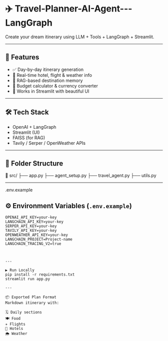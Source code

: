 # ✈️ Travel-Planner-AI-Agent---LangGraph


Create your dream itinerary using LLM + Tools + LangGraph + Streamlit.

---

## 🚀 Features

- ✅ Day-by-day itinerary generation
- 📍 Real-time hotel, flight & weather info
- 🧠 RAG-based destination memory
- 💸 Budget calculator & currency converter
- 🎯 Works in Streamlit with beautiful UI

---

## 🛠️ Tech Stack

- OpenAI + LangGraph
- Streamlit (UI)
- FAISS (for RAG)
- Tavily / Serper / OpenWeather APIs

---

## 🧩 Folder Structure

📁 src/
├── app.py
├── agent_setup.py
├── travel_agent.py
├── utils.py


---

.env.example

## ⚙️ Environment Variables (`.env.example`)

```env
OPENAI_API_KEY=your-key
LANGCHAIN_API_KEY=your-key
SERPER_API_KEY=your-key
TAVILY_API_KEY=your-key
OPENWEATHER_API_KEY=your-key
LANGCHAIN_PROJECT=Project-name
LANGCHAIN_TRACING_V2=true



---

▶️ Run Locally
pip install -r requirements.txt
streamlit run app.py

---

📦 Exported Plan Format
Markdown itinerary with:

🗓️ Daily sections
🍽️ Food
✈️ Flights
🏨 Hotels
🌦️ Weather


